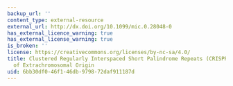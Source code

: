 ```yaml
---
backup_url: ''
content_type: external-resource
external_url: http://dx.doi.org/10.1099/mic.0.28048-0
has_external_licence_warning: true
has_external_license_warning: true
is_broken: ''
license: https://creativecommons.org/licenses/by-nc-sa/4.0/
title: Clustered Regularly Interspaced Short Palindrome Repeats (CRISPRs) have Spacers
  of Extrachromosomal Origin
uid: 6bb30df0-46f1-46db-9798-72daf911187d
---
```


